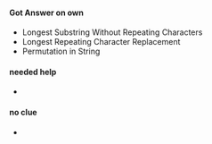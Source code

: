#### Got Answer on own
- Longest Substring Without Repeating Characters 
- Longest Repeating Character Replacement
- Permutation in String

#### needed help
- 

#### no clue
- 

```java

```